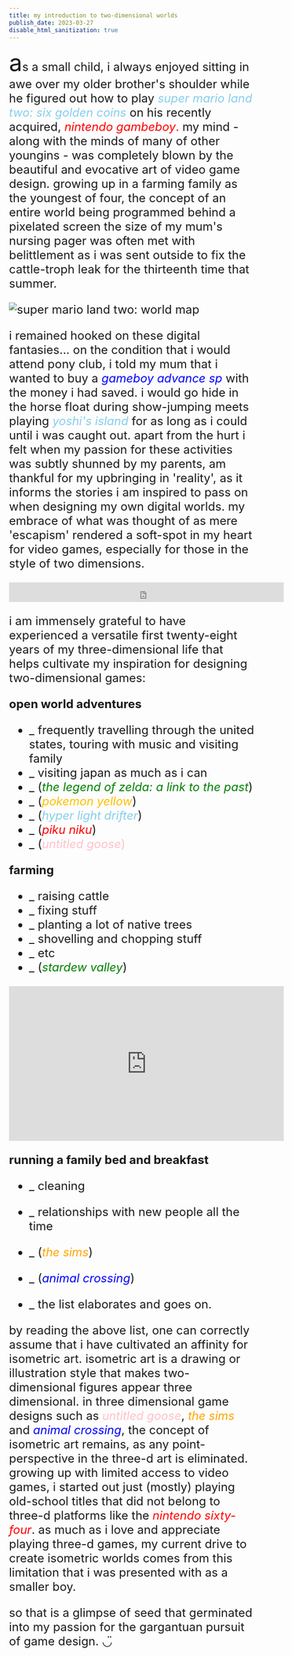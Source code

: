 ```yaml
---
title: my introduction to two-dimensional worlds
publish_date: 2023-03-27
disable_html_sanitization: true
---
```

<font size="8">a</font><font size="5">s a small child, i always enjoyed sitting in awe over my older brother's shoulder while he figured out how to play <span style="color:skyblue">*super mario land two: six golden coins*</span> on his recently acquired, <span style="color:red">*nintendo gambeboy*.</span> my mind - along with the minds of many of other youngins - was completely blown by the beautiful and evocative art of video game design. growing up in a farming family as the youngest of four, the concept of an entire world being programmed behind a pixelated screen the size of my mum's nursing pager was often met with belittlement as i was sent outside to fix the cattle-troph leak for the thirteenth time that summer. 

![super mario land two: world map](./images/sml2sgc.jpg)

i remained hooked on these digital fantasies... on the condition that i would attend pony club, i told my mum that i wanted to buy a <span style="color:blue">*gameboy advance sp*</span> with the money i had saved. i would go hide in the horse float during show-jumping meets playing <span style="color:skyblue">*yoshi's island*</span> for as long as i could until i was caught out. apart from the hurt i felt when my passion for these activities was subtly shunned by my parents, am thankful for my upbringing in 'reality', as it informs the stories i am inspired to pass on when designing my own digital worlds. my embrace of what was thought of as mere 'escapism' rendered a soft-spot in my heart for video games, especially for those in the style of two dimensions.

<iframe width="560" height="40" src="https://www.youtube.com/embed/Cfw85wT13Bg" title="YouTube video player" frameborder="0" allow="accelerometer; autoplay; clipboard-write; encrypted-media; gyroscope; picture-in-picture; web-share" allowfullscreen></iframe>

i am immensely grateful to have experienced a versatile first twenty-eight years of my three-dimensional life that helps cultivate my inspiration for designing two-dimensional games: 

**open world adventures**
- _ frequently travelling through the united states, touring with music and visiting family
- _ visiting japan as much as i can
- _ (<span style="color:green">*the legend of zelda: a link to the past*</span>)
- _ (<span style="color:#FFC000">*pokemon yellow*</span>) 
- _ (<span style="color:skyblue">*hyper light drifter*</span>)
- _ (<span style="color:red">*piku niku*</span>)
- _ (<span style="color:pink">*untitled goose*<span>)

**farming** 
- _ raising cattle
- _ fixing stuff
- _ planting a lot of native trees
- _ shovelling and chopping stuff
- _ etc
- _ (<span style="color:green">*stardew valley*</span>)

<iframe width="560" height="315" src="https://www.youtube.com/embed/NjvFF2Kvx1U" title="YouTube video player" frameborder="0" allow="accelerometer; autoplay; clipboard-write; encrypted-media; gyroscope; picture-in-picture; web-share" allowfullscreen></iframe>

**running a family bed and breakfast** 
- _ cleaning
- _ relationships with new people all the time
- _ (<span style="color:orange">*the sims*</span>)
- _ (<span style="color:blue">*animal crossing*</span>)

- _ the list elaborates and goes on.

by reading the above list, one can correctly assume that i have cultivated an affinity for isometric art. isometric art is a drawing or illustration style that makes two-dimensional figures appear three dimensional. in three dimensional game designs such as <span style="color:pink">*untitled goose*</span>, <span style="color:orange">*the sims*</span> and <span style="color:blue">*animal crossing*</span>, the concept of isometric art remains, as any point-perspective in the three-d art is eliminated. growing up with limited access to video games, i started out just (mostly) playing old-school titles that did not belong to three-d platforms like the <span style="color:red">*nintendo sixty-four*</span>. as much as i love and appreciate playing three-d games, my current drive to create isometric worlds comes from this limitation that i was presented with as a smaller boy. 

so that is a glimpse of seed that germinated into my passion for the gargantuan pursuit of game design. ◡̈

</font>
